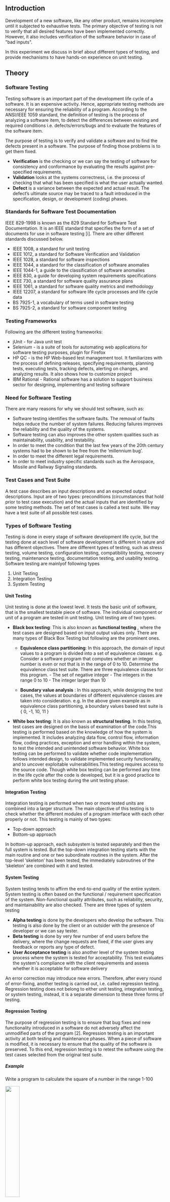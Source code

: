 ## Introduction 

Development of a new software, like any other product, remains incomplete until it subjected to exhaustive tests. The primary objective of testing is not to verify that all desired features have been implemented correctly. However, it also includes verification of the software behavior in case of "bad inputs".

In this experiment we discuss in brief about different types of testing, and provide mechanisms to have hands-on experience on unit testing.

 

## Theory

### Software Testing

Testing software is an important part of the development life cycle of a software. It is an expensive activity. Hence, appropriate testing methods are necessary for ensuring the reliability of a program. According to the ANSI/IEEE 1059 standard, the definition of testing is the process of analyzing a software item, to detect the differences between existing and required conditions i.e. defects/errors/bugs and to evaluate the features of the software item.

The purpose of testing is to verify and validate a software and to find the defects present in a software. The purpose of finding those problems is to get them fixed.


- **Verification** is the checking or we can say the testing of software for consistency and conformance by evaluating the results against pre-specified requirements.
- **Validation** looks at the systems correctness, i.e. the process of checking that what has been specified is what the user actually wanted.
- **Defect** is a variance between the expected and actual result. The defect’s ultimate source may be traced to a fault introduced in the specification, design, or development (coding) phases.

### Standards for Software Test Documentation
IEEE 829-1998 is known as the 829 Standard for Software Test Documentation. It is an IEEE standard that specifies the form of a set of documents for use in software testing [i]. There are other different standards discussed below.

- IEEE 1008, a standard for unit testing
- IEEE 1012, a standard for Software Verification and Validation
- IEEE 1028, a standard for software inspections
- IEEE 1044, a standard for the classification of software anomalies
- IEEE 1044-1, a guide to the classification of software anomalies
- IEEE 830, a guide for developing system requirements specifications
- IEEE 730, a standard for software quality assurance plans
- IEEE 1061, a standard for software quality metrics and methodology
- IEEE 12207, a standard for software life cycle processes and life cycle data
- BS 7925-1, a vocabulary of terms used in software testing
- BS 7925-2, a standard for software component testing


### Testing Frameworks
Following are the different testing frameworks:

- jUnit - for Java unit test 
- Selenium - is a suite of tools for automating web applications for software testing purposes, plugin for Firefox 
- HP QC - is the HP Web-based test management tool. It familiarizes with the process of defining releases, specifying requirements, planning tests, executing tests, tracking defects, alerting on changes, and analyzing results. It also shows how to customize project 
- IBM Rational - Rational software has a solution to support business sector for designing, implementing and testing software 

### Need for Software Testing
There are many reasons for why we should test software, such as:

- Software testing identifies the software faults. The removal of faults helps reduce the number of system failures. Reducing failures improves the reliability and the quality of the systems.
- Software testing can also improves the other system qualities such as maintainability, usability, and testability.
- In order to meet the condition that the last few years of the 20th century systems had to be shown to be free from the ‘millennium bug’.
- In order to meet the different legal requirements.
- In order to meet industry specific standards such as the Aerospace, Missile and Railway Signaling standards.


### Test Cases and Test Suite
A test case describes an input descriptions and an expected output descriptions. Input are of two types: preconditions (circumstances that hold prior to test case execution) and the actual inputs that are identified by some testing methods. The set of test cases is called a test suite. We may have a test suite of all possible test cases.

### Types of Software Testing
Testing is done in every stage of software development life cycle, but the testing done at each level of software development is different in nature and has different objectives. There are different types of testing, such as stress testing, volume testing, configuration testing, compatibility testing, recovery testing, maintenance testing, documentation testing, and usability testing. Software testing are mainlyof following types 

1. Unit Testing
2. Integration Testing
3. System Testing


#### **Unit Testing**

Unit testing is done at the lowest level. It tests the basic unit of software, that is the smallest testable piece of software. The individual component or unit of a program are tested in unit testing. Unit testing are of two types.

- **Black box testing**: This is also known as **functional testing** , where the test cases are designed based on input output values only. There are many types of Black Box Testing but following are the prominent ones.
  - **Equivalence class partitioning**: In this approach, the domain of input values to a program is divided into a set of equivalence classes. e.g. Consider a software program that computes whether an integer number is even or not that is in the range of 0 to 10. Determine the equivalence class test suite. There are three equivalence classes for this program. - The set of negative integer - The integers in the range 0 to 10 - The integer larger than 10

  - **Boundary value analysis** : In this approach, while designing the test cases, the values at boundaries of different equivalence classes are taken into consideration. e.g. In the above given example as in equivalence class partitioning, a boundary values based test suite is { 0, -1, 10, 11 }

- **White box testing**: It is also known as **structural testing**. In this testing, test cases are designed on the basis of examination of the code.This testing is performed based on the knowledge of how the system is implemented. It includes analyzing data flow, control flow, information flow, coding practices, exception and error handling within the system, to test the intended and unintended software behavior. White box testing can be performed to validate whether code implementation follows intended design, to validate implemented security functionality, and to uncover exploitable vulnerabilities.This testing requires access to the source code. Though white box testing can be performed any time in the life cycle after the code is developed, but it is a good practice to perform white box testing during the unit testing phase.

#### **Integration Testing**
Integration testing is performed when two or more tested units are combined into a larger structure. The main objective of this testing is to check whether the different modules of a program interface with each other properly or not. This testing is mainly of two types:

- Top-down approach
- Bottom-up approach

In bottom-up approach, each subsystem is tested separately and then the full system is tested. But the top-down integration testing starts with the main routine and one or two subordinate routines in the system. After the top-level ‘skeleton’ has been tested, the immediately subroutines of the ‘skeleton’ are combined with it and tested.

#### **System Testing**
System testing tends to affirm the end-to-end quality of the entire system. System testing is often based on the functional / requirement specification of the system. Non-functional quality attributes, such as reliability, security, and maintainability are also checked. There are three types of system testing

- **Alpha testing** is done by the developers who develop the software. This testing is also done by the client or an outsider with the presence of developer or we can say tester.
- **Beta testing** is done by very few number of end users before the delivery, where the change requests are fixed, if the user gives any feedback or reports any type of defect.
- **User Acceptance testing** is also another level of the system testing process where the system is tested for acceptability. This test evaluates the system's compliance with the client requirements and assess whether it is acceptable for software delivery

An error correction may introduce new errors. Therefore, after every round of error-fixing, another testing is carried out, i.e. called regression testing. Regression testing does not belong to either unit testing, integration testing, or system testing, instead, it is a separate dimension to these three forms of testing.

#### **Regression Testing**

The purpose of regression testing is to ensure that bug fixes and new functionality introduced in a software do not adversely affect the unmodified parts of the program [2]. Regression testing is an important activity at both testing and maintenance phases. When a piece of software is modified, it is necessary to ensure that the quality of the software is preserved. To this end, regression testing is to retest the software using the test cases selected from the original test suite.

##### **Example**
Write a program to calculate the square of a number in the range 1-100


<div >
<img src="images/c1.png" width="30%">
</div>


##### **Output**

 Inputs               Outputs  
I1 : -2		O1 :  Beyond the range  
I2 :  0 	O2 :  Beyond the range   
I3 :  1		O3 :  Square of 1 is 1  
I4 : 100	O4 :  Square of 100 is 10000  
I5 : 101    O5 :  Beyond the range  
I6 : 4      O6 :  Square of 4 is 16  
I7 : 62		O7 :  Square of 62 is 3844  



##### **Test Cases**

T1 : {I1 ,O1}  
T2 : {I2 ,O2}  
T3 : {I3, O3}  
T4 : {I4, O4}  
T5 : {I5, O5}  
T6 : {I6, O6}  
T7 : {I7, O7}


### Some Remarks
A prevalent misconception among the beginners is that one should be concerned with testing only after coding ends. Testing is, in fact, not a phase towards the end. It is rather a continuous process. The efforts for testing should begin in the form of preparation of test cases after the requirements have been finalized. The Software Requirements Specification (SRS) document captures all features to be expected from the system. The requirements so identified here should serve as a basis towards preparation of the test cases. Test cases should be designed in such a way that all target features could be verified. However, testing a software is not only about proving that it works correctly. Successful testing should also point out the bugs present in the system, if any